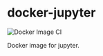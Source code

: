 # docker-jupyter
![Docker Image CI](https://github.com/tarioch/docker-jupyter/workflows/Docker%20Image%20CI/badge.svg?branch=master)


Docker image for jupyter.
